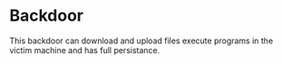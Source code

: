 # Backdoor
This backdoor can download and upload files execute programs in the victim machine and has full persistance.
